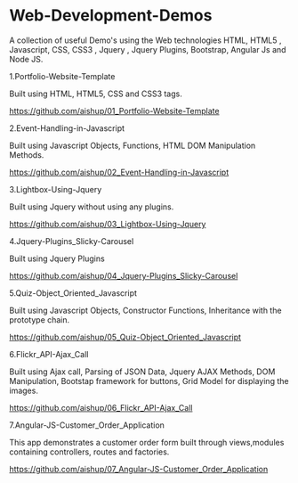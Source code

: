 # Web-Development-Demos

A collection of useful Demo's using the Web technologies HTML, HTML5 , Javascript, CSS, CSS3 , Jquery , Jquery Plugins, Bootstrap, Angular Js and Node JS.

1.Portfolio-Website-Template

Built using HTML, HTML5, CSS and CSS3 tags.

https://github.com/aishup/01_Portfolio-Website-Template

2.Event-Handling-in-Javascript

Built using Javascript Objects, Functions, HTML DOM Manipulation Methods.

https://github.com/aishup/02_Event-Handling-in-Javascript

3.Lightbox-Using-Jquery

Built using Jquery without using any plugins.

https://github.com/aishup/03_Lightbox-Using-Jquery

4.Jquery-Plugins_Slicky-Carousel

Built using Jquery Plugins 

https://github.com/aishup/04_Jquery-Plugins_Slicky-Carousel

5.Quiz-Object_Oriented_Javascript

Built using Javascript Objects, Constructor Functions, Inheritance with the prototype chain.

https://github.com/aishup/05_Quiz-Object_Oriented_Javascript

6.Flickr_API-Ajax_Call

Built using Ajax call, Parsing of JSON Data, Jquery AJAX Methods, DOM Manipulation, Bootstap framework for buttons, Grid Model for displaying the images.

https://github.com/aishup/06_Flickr_API-Ajax_Call

7.Angular-JS-Customer_Order_Application

This app demonstrates a customer order form built through views,modules containing controllers, routes and factories.

https://github.com/aishup/07_Angular-JS-Customer_Order_Application


